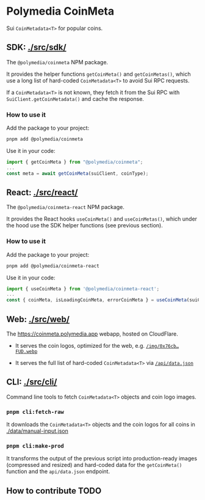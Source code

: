 # Polymedia CoinMeta

Sui `CoinMetadata<T>` for popular coins.

<!-- ![Polymedia CoinMeta](https://coinmeta.polymedia.app/img/open-graph.webp) TODO -->

## SDK: [./src/sdk/](./src/sdk/)

The `@polymedia/coinmeta` NPM package.

It provides the helper functions `getCoinMeta()` and `getCoinMetas()`, which use
a long list of hard-coded `CoinMetadata<T>` to avoid Sui RPC requests.

If a `CoinMetadata<T>` is not known, they fetch it from the Sui RPC with
`SuiClient.getCoinMetadata()` and cache the response.

### How to use it

Add the package to your project:
```bash
pnpm add @polymedia/coinmeta
```

Use it in your code:
```typescript
import { getCoinMeta } from "@polymedia/coinmeta";
...
const meta = await getCoinMeta(suiClient, coinType);
```

## React: [./src/react/](./src/react/)

The `@polymedia/coinmeta-react` NPM package.

It provides the React hooks `useCoinMeta()` and `useCoinMetas()`, which under the hood use
the SDK helper functions (see previous section).

### How to use it

Add the package to your project:
```bash
pnpm add @polymedia/coinmeta-react
```

Use it in your code:
```typescript
import { useCoinMeta } from '@polymedia/coinmeta-react';
...
const { coinMeta, isLoadingCoinMeta, errorCoinMeta } = useCoinMeta(suiClient, coinType);

```

## Web: [./src/web/](./src/web/)

The https://coinmeta.polymedia.app webapp, hosted on CloudFlare.

- It serves the coin logos, optimized for the web, e.g. [`/img/0x76cb…FUD.webp`](https://coinmeta.polymedia.app/img/0x76cb819b01abed502bee8a702b4c2d547532c12f25001c9dea795a5e631c26f1-fud-FUD.webp)

- It serves the full list of hard-coded `CoinMetadata<T>` via [`/api/data.json`](https://coinmeta.polymedia.app)

## CLI: [./src/cli/](./src/cli/)

Command line tools to fetch `CoinMetadata<T>` objects and coin logo images.

### `pnpm cli:fetch-raw`

It downloads the `CoinMetadata<T>` objects and the coin logos for all coins in [./data/manual-input.json](./data/manual-input.json)

### `pnpm cli:make-prod`

It transforms the output of the previous script into production-ready images (compressed and resized) and hard-coded data for the `getCoinMeta()` function and the `api/data.json` endpoint.

## How to contribute TODO

